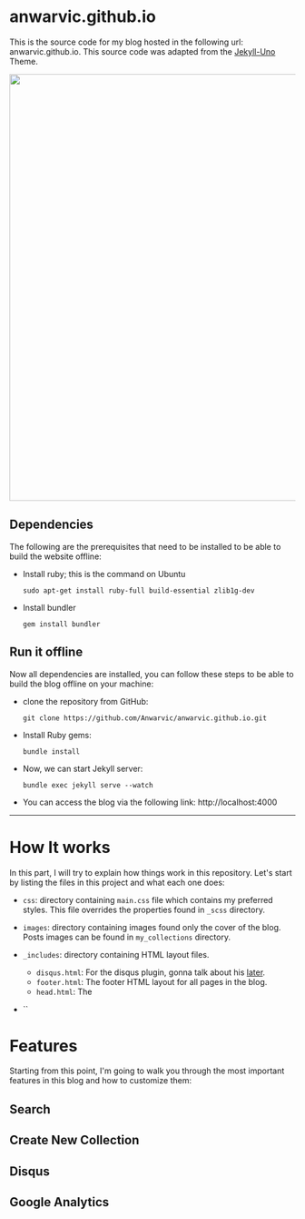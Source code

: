 # anwarvic.github.io

This is the source code for my blog hosted in the following
url: anwarvic.github.io. This source code was adapted from the
[Jekyll-Uno](https://github.com/joshgerdes/jekyll-uno) Theme.

<div align="center">
  <img src="/images/assets/peek.gif" width=750>
</div>

## Dependencies

The following are the prerequisites that need to be installed to be able to 
build the website offline:

- Install ruby; this is the command on Ubuntu
  ```
  sudo apt-get install ruby-full build-essential zlib1g-dev
  ```
- Install bundler
  ```
  gem install bundler
  ```

## Run it offline

Now all dependencies are installed, you can follow these steps to be able to
build the blog offline on your machine:

- clone the repository from GitHub:
  ```
  git clone https://github.com/Anwarvic/anwarvic.github.io.git
  ```
- Install Ruby gems:
  ```
  bundle install
  ```
- Now, we can start Jekyll server:
  ```
  bundle exec jekyll serve --watch
  ```
- You can access the blog via the following link: http://localhost:4000


---

# How It works

In this part, I will try to explain how things work in this repository. Let's
start by listing the files in this project and what each one does:

- `css`: directory containing `main.css` file which contains my preferred
  styles. This file overrides the properties found in `_scss` directory.
- `images`: directory containing images found only the cover of the blog.
  Posts images can be found in `my_collections` directory.
- `_includes`: directory containing HTML layout files.
  - `disqus.html`: For the disqus plugin, gonna talk about his [later]().
  - `footer.html`: The footer HTML layout for all pages in the blog.
  - `head.html`: The 

- ``



# Features

Starting from this point, I'm going to walk you through the most important
features in this blog and how to customize them:

## Search 


## Create New Collection

## Disqus

## Google Analytics